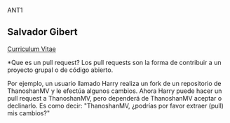 ANT1
## Salvador Gibert
[Curriculum Vitae](Curriculum-Vitae.md)

*Que es un pull request?
Los pull requests son la forma de contribuir a un proyecto grupal o de código abierto.

Por ejemplo, un usuario llamado Harry realiza un fork de un repositorio de ThanoshanMV y le efectúa algunos cambios. Ahora Harry puede hacer un pull request a ThanoshanMV, pero dependerá de ThanoshanMV aceptar o declinarlo. Es como decir: "ThanoshanMV, ¿podrías por favor extraer (pull) mis cambios?"
